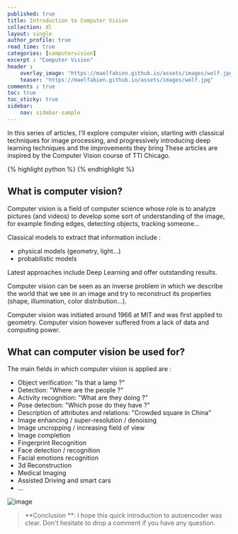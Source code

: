```yaml
---
published: true
title: Introduction to Computer Vision
collection: dl
layout: single
author_profile: true
read_time: true
categories: [computervision]
excerpt : "Computer Vision"
header :
    overlay_image: "https://maelfabien.github.io/assets/images/wolf.jpg"
    teaser: "https://maelfabien.github.io/assets/images/wolf.jpg"
comments : true
toc: true
toc_sticky: true
sidebar:
    nav: sidebar-sample
---
```


In this series of articles, I'll explore computer vision, starting with classical techniques for image processing, and progressively introducing deep learning techniques and the improvements they bring These articles are inspired by the Computer Vision course of TTI Chicago.

{% highlight python %}
{% endhighlight %}

## What is computer vision?

Computer vision is a field of computer science whose role is to analyze pictures (and videos) to develop some sort of understanding of the image, for example finding edges, detecting objects, tracking someone...

Classical models to extract that information include :
- physical models (geometry, light...)
- probabilistic models

Latest approaches include Deep Learning and offer outstanding results.

Computer vision can be seen as an inverse problem in which we describe the world that we see in an image and try to reconstruct its properties (shape, illumination, color distribution...).

Computer vision was initiated around 1966 at MIT and was first applied to geometry. Computer vision however suffered from a lack of data and computing power. 

## What can computer vision be used for?

The main fields in which computer vision is applied are :
- Object verification: "Is that a lamp ?"
- Detection: "Where are the people ?"
- Activity recognition: "What are they doing ?"
- Pose detection: "Which pose do they have ?"
- Description of attributes and relations: "Crowded square in China"
- Image enhancing / super-resolution / denoising
- Image uncropping / increasing field of view
- Image completion
- Fingerprint Recognition
- Face detection / recognition
- Facial emotions recognition
- 3d Reconstruction 
- Medical Imaging
- Assisted Driving and smart cars
- ...


![image](https://maelfabien.github.io/assets/images/vision_1.jpg)

> **Conclusion **: I hope this quick introduction to autoencoder was clear. Don't hesitate to drop a comment if you have any question.